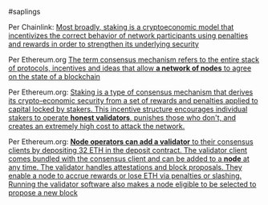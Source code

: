#saplings 

Per Chainlink: 
[Most broadly, staking is a cryptoeconomic model that incentivizes the correct behavior of network participants using penalties and rewards in order to strengthen its underlying security](https://blog.chain.link/liquid-staking/)

Per Ethereum.org
[The term consensus mechanism refers to the entire stack of protocols, incentives and ideas that allow **a network of nodes** to agree on the state of a blockchain](https://ethereum.org/en/developers/docs/consensus-mechanisms/#:~:text=Ethereum%20uses%20a%20proof%2Dof,to%20capital%20locked%20by%20stakers)

Per Ethereum.org:
[Staking is a type of consensus mechanism that derives its crypto-economic security from a set of rewards and penalties applied to capital locked by stakers. This incentive structure encourages individual stakers to operate **honest validators**, punishes those who don't, and creates an extremely high cost to attack the network.](https://ethereum.org/en/developers/docs/consensus-mechanisms/#what-is-consensus)

Per Ethereum.org:
[**Node operators can add a validator** to their consensus clients by depositing 32 ETH in the deposit contract. The validator client comes bundled with the consensus client and can be added to a **node** at any time. The validator handles attestations and block proposals. They enable a node to accrue rewards or lose ETH via penalties or slashing. Running the validator software also makes a node eligible to be selected to propose a new block](https://ethereum.org/en/developers/docs/nodes-and-clients/node-architecture/#validators)
